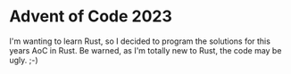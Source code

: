 # Advent of Code 2023

I'm wanting to learn Rust, so I decided to program the solutions for this years AoC in Rust.
Be warned, as I'm totally new to Rust, the code may be ugly. ;-)



